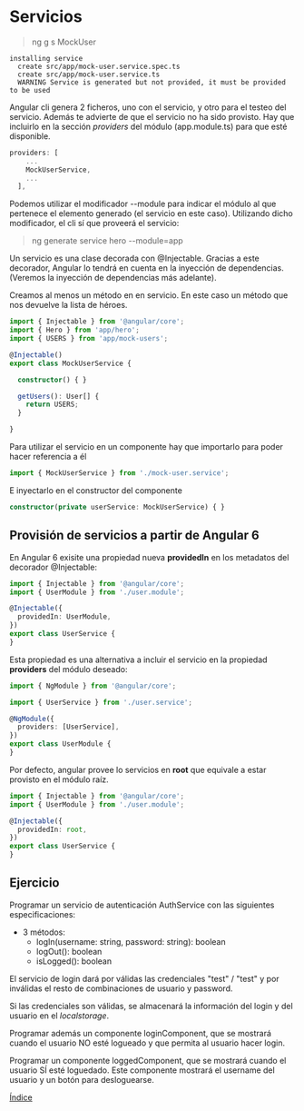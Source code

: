 # Servicios

> ng g s MockUser

```
installing service
  create src/app/mock-user.service.spec.ts
  create src/app/mock-user.service.ts
  WARNING Service is generated but not provided, it must be provided to be used
```

Angular cli genera 2 ficheros, uno con el servicio, y otro para el testeo del servicio. Además te advierte de que 
el servicio no ha sido provisto. Hay que incluirlo en la sección *providers* del módulo (app.module.ts) para que esté disponible.

```typescript
providers: [
    ...
    MockUserService,
    ...
  ],
```

Podemos utilizar el modificador --module para indicar el módulo al que pertenece el elemento generado (el servicio en este caso). Utilizando dicho modificador, el cli sí que proveerá el servicio:

> ng generate service hero --module=app

Un servicio es una clase decorada con @Injectable. Gracias a este decorador, Angular lo tendrá en cuenta en la inyección de dependencias. (Veremos la inyección de dependencias más adelante).

Creamos al menos un método en en servicio. En este caso un método que nos devuelve la lista de héroes.

```typescript
import { Injectable } from '@angular/core';
import { Hero } from 'app/hero';
import { USERS } from 'app/mock-users';

@Injectable()
export class MockUserService {

  constructor() { }

  getUsers(): User[] {
    return USERS;
  }

}
```

Para utilizar el servicio en un componente hay que importarlo para poder hacer referencia a él

```typescript
import { MockUserService } from './mock-user.service';
```

E inyectarlo en el constructor del componente

```typescript
constructor(private userService: MockUserService) { }
```

## Provisión de servicios a partir de Angular 6

En Angular 6 exisite una propiedad nueva **providedIn** en los metadatos del decorador @Injectable:

```ts
import { Injectable } from '@angular/core';
import { UserModule } from './user.module';

@Injectable({
  providedIn: UserModule,
})
export class UserService {
}
```

Esta propiedad es una alternativa a incluir el servicio en la propiedad **providers** del módulo deseado:

```ts
import { NgModule } from '@angular/core';

import { UserService } from './user.service';

@NgModule({
  providers: [UserService],
})
export class UserModule {
}
```

Por defecto, angular provee lo servicios en **root** que equivale a estar provisto en el módulo raíz.

```ts
import { Injectable } from '@angular/core';
import { UserModule } from './user.module';

@Injectable({
  providedIn: root,
})
export class UserService {
}
```

## Ejercicio

Programar un servicio de autenticación AuthService con las siguientes especificaciones:

- 3 métodos:
  - logIn(username: string, password: string): boolean
  - logOut(): boolean
  - isLogged(): boolean

El servicio de login dará por válidas las credenciales "test" / "test" y por inválidas el resto de combinaciones de usuario y password.

Si las credenciales son válidas, se almacenará la información del login y del usuario en el *localstorage*.

Programar además un componente loginComponent, que se mostrará cuando el usuario NO esté logueado y que permita al usuario hacer login.

Programar un componente loggedComponent, que se mostrará cuando el usuario SÍ esté loguedado. Este componente mostrará el username del usuario y un botón para desloguearse.

[Índice](index.md)
